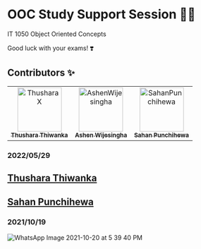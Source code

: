 # OOC Study Support Session 👨‍🏫

IT 1050 Object Oriented Concepts

Good luck with your exams! ❣️

## Contributors ✨

<table>
  <tr>
      <td align="center">
          <a href="https://github.com/ThusharaX">
              <img src="https://avatars.githubusercontent.com/u/47711719?v=4" width="100(px);" alt="ThusharaX"/>
              <br />
              <sub><b>Thushara Thiwanka</b></sub>
          </a>
      </td>
      <td align="center">
          <a href="https://github.com/AshenWijesingha">
              <img src="https://avatars.githubusercontent.com/u/66056859?v=4" width="100(px);" alt="AshenWijesingha"/>
              <br />
              <sub><b>Ashen Wijesingha</b></sub>
          </a>
      </td>
      <td align="center">
            <a href="https://github.com/SahanPunchihewa">
                <img src="https://avatars.githubusercontent.com/u/72688889?v=4" width="100(px);" alt="SahanPunchihewa"/>
                <br />
                <sub><b>Sahan Punchihewa</b></sub>
            </a>
       </td>
  </tr>
</table>

### 2022/05/29
## [Thushara Thiwanka](https://github.com/ThusharaX)

## [Sahan Punchihewa](https://github.com/SahanPunchihewa)

### 2021/10/19
![WhatsApp Image 2021-10-20 at 5 39 40 PM](https://user-images.githubusercontent.com/47711719/141268159-26074750-563a-451f-9fc6-7d6175489462.jpg)
